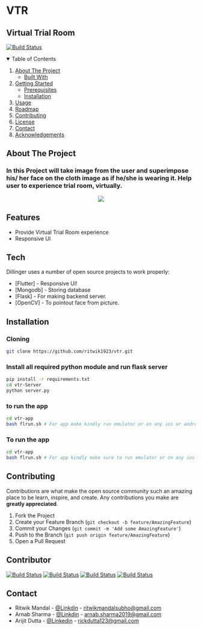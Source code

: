 # VTR
## Virtual Trial Room

[![Build Status](https://travis-ci.org/joemccann/dillinger.svg?branch=master)](https://github.com/ritwik1923/vtr.git)


<!-- TABLE OF CONTENTS -->
<details open="open">
  <summary>Table of Contents</summary>
  <ol>
    <li>
      <a href="#about-the-project">About The Project</a>
      <ul>
        <li><a href="#built-with">Built With</a></li>
      </ul>
    </li>
    <li>
      <a href="#getting-started">Getting Started</a>
      <ul>
        <li><a href="#prerequisites">Prerequisites</a></li>
        <li><a href="#installation">Installation</a></li>
      </ul>
    </li>
    <li><a href="#usage">Usage</a></li>
    <li><a href="#roadmap">Roadmap</a></li>
    <li><a href="#contributing">Contributing</a></li>
    <li><a href="#license">License</a></li>
    <li><a href="#contact">Contact</a></li>
    <li><a href="#acknowledgements">Acknowledgements</a></li>
  </ol>
</details>



## About The Project


### In this Project will take image from the user and superimpose his/ her face on the cloth image as if he/she is wearing it. Help user to experience trial room, virtually.



<p align="center">
  <img  src="https://user-images.githubusercontent.com/63177644/126055172-047f9fe0-1bbe-4633-9fae-dfc94c98e820.gif">
</p>



## Features

- Provide Virtual Trial Room experience
- Responsive UI

## Tech

Dillinger uses a number of open source projects to work properly:

- [Flutter] - Responsive UI!
- [Mongodb] - Storing database
- [Flask] - For making backend server.
- [OpenCV] - To pointout face from picture.


## Installation

### Cloning

```sh
git clone https://github.com/ritwik1923/vtr.git
```

### Install all required python module and run flask server
```sh
pip install -r requirements.txt 
cd vtr-Server
python server.py
```

### to run the app
```sh
cd vtr-app
bash flrun.sh # For app make kindly run emulator or on any ios or android device
```

### To run the app
```sh
cd vtr-app
bash flrun.sh # For app kindly make sure to run emulator or on any ios or android device
```


## Contributing

Contributions are what make the open source community such an amazing place to be learn, inspire, and create. Any contributions you make are **greatly appreciated**.

1. Fork the Project
2. Create your Feature Branch (`git checkout -b feature/AmazingFeature`)
3. Commit your Changes (`git commit -m 'Add some AmazingFeature'`)
4. Push to the Branch (`git push origin feature/AmazingFeature`)
5. Open a Pull Request

## Contributor

[![Build Status](https://avatars.githubusercontent.com/ritwik1923?v=2&s=46)](https://github.com/ritwik1923)        [![Build Status](https://avatars.githubusercontent.com/Anirban2001?v=2&s=46)](https://github.com/Anirban2001)    [![Build Status](https://avatars.githubusercontent.com/arijit200?v=2&s=46)](https://github.com/arijit200)    [![Build Status](https://avatars.githubusercontent.com/Cypher0900?v=2&s=46)](https://github.com/Cypher0900)


<!-- CONTACT -->
## Contact

- Ritwik Mandal - [@Linkdin](https://www.linkedin.com/in/ritwik-mandal-3487101a5) - ritwikmandalsubho@gmail.com
- Arnab Sharma - [@Linkdin](https://www.linkedin.com/in/arnab-sharma-56733118b) - arnab.sharma2019@gmail.com
- Arijit Dutta - [@Linkedin](https://www.linkedin.com/in/arijit-dutta-15b72a1b6) - rickdutta123@gmail.com



